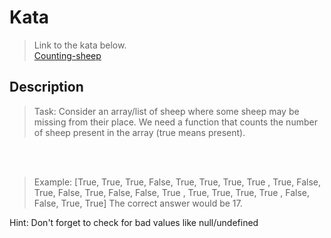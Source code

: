 # Kata
>Link to the kata below.  
[Counting-sheep](https://www.codewars.com/kata/54edbc7200b811e956000556)

## Description
>Task:
Consider an array/list of sheep where some sheep may be missing from their place. We need a function that counts the number of sheep present in the array (true means present).
<br/>
<br/>


>Example:
[True,  True,  True,  False,
  True,  True,  True,  True ,
  True,  False, True,  False,
  True,  False, False, True ,
  True,  True,  True,  True ,
  False, False, True,  True]
The correct answer would be 17.

Hint: Don't forget to check for bad values like null/undefined



